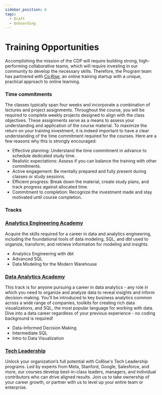 ```yaml
---
sidebar_position: 6
tags:
  - Draft
  - Onboarding
---
```


# Training Opportunities

Accomplishing the mission of the CDP will require building strong, high-performing collaborative teams, which will require investing in our community to develop the necessary skills. Therefore, the Program team has partnered with [Co:Rise](https://corise.com/), an online training startup with a unique, practical approach to online learning.  

### Time commitments
The classes typically span four weeks and incorporate a combination of lectures and project assignments. Throughout the course, you will be required to complete weekly projects designed to align with the class objectives. These assignments serve as a means to assess your understanding and application of the course material. To maximize the return on your training investment, it is indeed important to have a clear understanding of the time commitment required for the courses. Here are a few reasons why this is strongly encouraged:


- Effective planning: Understand the time commitment in advance to schedule dedicated study time.
- Realistic expectations: Assess if you can balance the training with other commitments.
- Active engagement: Be mentally prepared and fully present during classes or study sessions.
- Efficient progress: Break down the material, create study plans, and track progress against allocated time.
- Commitment to completion: Recognize the investment made and stay motivated until course completion.


### Tracks

### [Analytics Engineering Academy](https://corise.com/track/analytics-engineering)
Acquire the skills required for a career in data and analytics engineering, including the foundational tools of data modeling, SQL, and dbt used to organize, transform, and retrieve information for modeling and insights.
- Analytics Engineering with dbt
- Advanced SQL
- Data Modeling for the Modern Warehouse

### [Data Analytics Academy](https://corise.com/track/data-analytics)
This track is for anyone pursuing a career in data analytics - any role in which you need to organize and analyze data to reveal insights and inform decision-making. You'll be introduced to key business analytics common across a wide range of companies, toolkits for creating rich data visualizations, and SQL, the most popular language for working with data. Dive into a data career regardless of your previous experience - no coding background is required!
- Data-Informed Decision Making
- Intermediate SQL
- Intro to Data Visualization

### [Tech Leadership](https://corise.com/vertical/leadership)
Unlock your organization’s full potential with CoRise's Tech Leadership programs. Led by experts from Meta, Stanford, Google, Salesforce, and more, our courses develop best-in-class leaders, managers, and individual contributors who can drive aligned results. Join us to take ownership of your career growth, or partner with us to level up your entire team or enterprise.